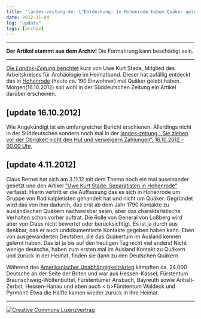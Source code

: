 ```yaml
---
title: "landes-zeitung.de: \"Entdeckung: In Hohenrode haben Quäker gelebt\" [update 4.11.2012]"
date: 2012-11-04
log: "update"
tags: [archiv]
---
```

<hr><b>Der Artikel stammt aus dem Archiv!</b> Die Formatirung kann beschädigt sein.<hr>
<p><a href="http://www.landes-zeitung.de/portal/lokales/lz-heute/rinteln_Entdeckung-In-Hohenrode-haben-Quaeker-gelebt-_arid,469457.html#">Die <i>Landes-Zeitung</i> berichtet</a> kurz von Uwe Kurt Stade, Mitglied des Arbeitskreises für Archäologie im Heimatbund. Dieser hat zufällig entdeckt das in  <a href="http://de.wikipedia.org/wiki/Hohenrode_%28Salzgitter%29">Hohenrode</a> (heute ca. 190 Einwohner) mal Quäker gelebt haben. Morgen(16.10.2012) soll wohl in der Süddeutschen Zeitung ein Artikel darüber erscheinen.</p><!--break-->

<h2>[update 16.10.2012]</h2>
<p>Wie Angekündigt ist ein umfangreicher Bericht erschienen. Allerdings nicht in der Süddeutschen sondern noch mal in der <a href="http://www.landes-zeitung.de/portal/lokales/lz-heute/rinteln_Sie-ziehen-vor-der-Obrigkeit-nicht-den-Hut-und-verwei-_arid,469542.html#null">landes-zeitung, „Sie ziehen vor der Obrigkeit nicht den Hut und verweigern Zahlungen“, 16.10.2012 - 00.00 Uhr,</a></p>

<h2>[update 4.11.2012]</h2>

<p>Claus Bernet hat sich am 3.11.12 mit dem Thema noch ein mal auseinander gesetzt und den Artikel <a href="http://quaekernachrichten.blogspot.de/2012/11/uwe-kurt-stade-separatisten-in-hohenrode.html">"Uwe Kurt Stade: Separatisten in Hohenrode"</a> verfasst. Hierin vertritt er die Auffassung das es sich in Hohenrode um Gruppe von Radikalpietisten gehandelt hat und nicht um Quäker. Gegründet wird das von ihm dadurch, das erst ab dem Jahr 1790 Kontakte zu ausländischen Quäkern nachweisbar seien, aber das charakteristische Verhalten schon vorher auftrat. Die Rolle von General von Loßberg wird aber von Claus nicht bewertet oder berücksichtigt. Es ist ja durch aus denkbar, das er auch undokumentierte Kontakte gegeben haben kann. Eben von ausgewanderten Deutshen, die das Quäkertum im Ausland kennen gelernt haben. Das ist ja bis auf den heutigen Tag nicht viel anders! Nicht wenige deutsche, haben zum ersten mal im Ausland Kontakt zu Quäkern und zurück in der Heimat, finden sie dann zu den Deutschen Quäkern.</p> 

<p>Während des <a href="http://de.wikipedia.org/wiki/Amerikanischer_Unabh%C3%A4ngigkeitskrieg#Die_Rolle_der_.E2.80.9EHessen.E2.80.9C.2FDeutschen">Amerikanischer Unabhängigkeitskrieg</a> kämpften ca. 24.000 Deutsche an der Seite der Briten und war aus  Hessen-Kassel, Fürstentum Braunschweig-Wolfenbüttel, Fürstentümer Ansbach, Bayreuth sowie Anhalt-Zerbst, Hessen-Hanau und eben auch < b>Fürstentum Waldeck und Pyrmont</b>! Etwa die Hälfte kamen wieder zurück in ihre Heimat.</p>


<hr>
<a rel="license" href="http://creativecommons.org/licenses/by-sa/3.0/"><img alt="Creative Commons Lizenzvertrag" style="border-width:0" src="http://i.creativecommons.org/l/by-sa/3.0/88x31.png" /></a>

